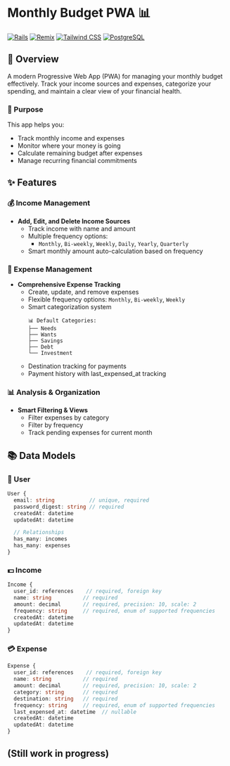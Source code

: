 # Monthly Budget PWA 📊

[![Rails](https://img.shields.io/badge/Rails-8.x-blue.svg)](https://rubyonrails.org/)
[![Remix](https://img.shields.io/badge/Remix-1.x-blue.svg)](https://remix.run/)
[![Tailwind CSS](https://img.shields.io/badge/Tailwind-3.x-38B2AC.svg)](https://tailwindcss.com/)
[![PostgreSQL](https://img.shields.io/badge/PostgreSQL-13.x-336791.svg)](https://www.postgresql.org/)

## 📝 Overview

A modern Progressive Web App (PWA) for managing your monthly budget effectively. Track your income sources and expenses, categorize your spending, and maintain a clear view of your financial health.

### 🎯 Purpose

This app helps you:

- Track monthly income and expenses
- Monitor where your money is going
- Calculate remaining budget after expenses
- Manage recurring financial commitments

## ✨ Features

### 💰 Income Management

- **Add, Edit, and Delete Income Sources**
  - Track income with name and amount
  - Multiple frequency options:
    - `Monthly`, `Bi-weekly`, `Weekly`, `Daily`, `Yearly`, `Quarterly`
  - Smart monthly amount auto-calculation based on frequency

### 💸 Expense Management

- **Comprehensive Expense Tracking**
  - Create, update, and remove expenses
  - Flexible frequency options:
    `Monthly`, `Bi-weekly`, `Weekly`
  - Smart categorization system
    ```
    📊 Default Categories:
    ├── Needs
    ├── Wants
    ├── Savings
    ├── Debt
    └── Investment
    ```
  - Destination tracking for payments
  - Payment history with last_expensed_at tracking

### 📊 Analysis & Organization

- **Smart Filtering & Views**
  - Filter expenses by category
  - Filter by frequency
  - Track pending expenses for current month

## 📚 Data Models

### 👤 User

```typescript
User {
  email: string           // unique, required
  password_digest: string // required
  createdAt: datetime
  updatedAt: datetime

  // Relationships
  has_many: incomes
  has_many: expenses
}
```

### 💵 Income

```typescript
Income {
  user_id: references    // required, foreign key
  name: string          // required
  amount: decimal       // required, precision: 10, scale: 2
  frequency: string     // required, enum of supported frequencies
  createdAt: datetime
  updatedAt: datetime
}
```

### 💳 Expense

```typescript
Expense {
  user_id: references    // required, foreign key
  name: string          // required
  amount: decimal       // required, precision: 10, scale: 2
  category: string      // required
  destination: string   // required
  frequency: string     // required, enum of supported frequencies
  last_expensed_at: datetime  // nullable
  createdAt: datetime
  updatedAt: datetime
}
```

## (Still work in progress)
